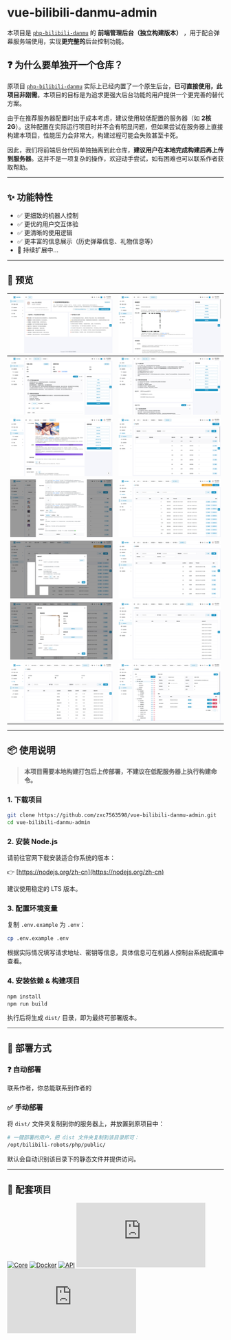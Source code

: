 # vue-bilibili-danmu-admin

本项目是 [`php-bilibili-danmu`](https://github.com/zxc7563598/php-bilibili-danmu) 的 **前端管理后台（独立构建版本）** ，用于配合弹幕服务端使用，实现**更完整的**后台控制功能。

## ❓ 为什么要单独开一个仓库？

原项目 [`php-bilibili-danmu`](https://github.com/zxc7563598/php-bilibili-danmu) 实际上已经内置了一个原生后台，**已可直接使用，此项目非刚需**。本项目的目标是为追求更强大后台功能的用户提供一个更完善的替代方案。

由于在推荐服务器配置时出于成本考虑，建议使用较低配置的服务器（如 **2核2G**）。这种配置在实际运行项目时并不会有明显问题，但如果尝试在服务器上直接构建本项目，性能压力会非常大，构建过程可能会失败甚至卡死。

因此，我们将前端后台代码单独抽离到此仓库，**建议用户在本地完成构建后再上传到服务器**。这并不是一项复杂的操作，欢迎动手尝试，如有困难也可以联系作者获取帮助。

---

## ✨ 功能特性

- ✅ 更细致的机器人控制
- ✅ 更优的用户交互体验
- ✅ 更清晰的使用逻辑
- ✅ 更丰富的信息展示（历史弹幕信息、礼物信息等）
- 🚧 持续扩展中...

---

## 👀 预览

| <img src="https://raw.githubusercontent.com/zxc7563598/vue-bilibili-danmu-admin/main/src/assets/preview/demo01.png"> | <img src="https://raw.githubusercontent.com/zxc7563598/vue-bilibili-danmu-admin/main/src/assets/preview/demo02.png"> |
| -------------------------------------------------------------------------------------------------------------------- | -------------------------------------------------------------------------------------------------------------------- |
| <img src="https://raw.githubusercontent.com/zxc7563598/vue-bilibili-danmu-admin/main/src/assets/preview/demo03.png"> | <img src="https://raw.githubusercontent.com/zxc7563598/vue-bilibili-danmu-admin/main/src/assets/preview/demo04.png"> |
| <img src="https://raw.githubusercontent.com/zxc7563598/vue-bilibili-danmu-admin/main/src/assets/preview/demo05.png"> | <img src="https://raw.githubusercontent.com/zxc7563598/vue-bilibili-danmu-admin/main/src/assets/preview/demo06.png"> |
| <img src="https://raw.githubusercontent.com/zxc7563598/vue-bilibili-danmu-admin/main/src/assets/preview/demo07.png"> | <img src="https://raw.githubusercontent.com/zxc7563598/vue-bilibili-danmu-admin/main/src/assets/preview/demo08.png"> |
| <img src="https://raw.githubusercontent.com/zxc7563598/vue-bilibili-danmu-admin/main/src/assets/preview/demo09.png"> | <img src="https://raw.githubusercontent.com/zxc7563598/vue-bilibili-danmu-admin/main/src/assets/preview/demo10.png"> |
| <img src="https://raw.githubusercontent.com/zxc7563598/vue-bilibili-danmu-admin/main/src/assets/preview/demo11.png"> | <img src="https://raw.githubusercontent.com/zxc7563598/vue-bilibili-danmu-admin/main/src/assets/preview/demo12.png"> |
| <img src="https://raw.githubusercontent.com/zxc7563598/vue-bilibili-danmu-admin/main/src/assets/preview/demo13.png"> | <img src="https://raw.githubusercontent.com/zxc7563598/vue-bilibili-danmu-admin/main/src/assets/preview/demo14.png"> |

---

## 📦 使用说明

> **本项目需要本地构建打包后上传部署，不建议在低配服务器上执行构建命令。**

### 1. 下载项目

```bash
git clone https://github.com/zxc7563598/vue-bilibili-danmu-admin.git
cd vue-bilibili-danmu-admin
```

### 2. 安装 Node.js

请前往官网下载安装适合你系统的版本：

👉 [https://nodejs.org/zh-cn](https://nodejs.org/zh-cn)

建议使用稳定的 LTS 版本。

### 3. 配置环境变量

复制 `.env.example` 为 `.env`：

```bash
cp .env.example .env
```

根据实际情况填写请求地址、密钥等信息，具体信息可在机器人控制台系统配置中查看。

### 4. 安装依赖 & 构建项目

```bash
npm install
npm run build
```

执行后将生成 `dist/` 目录，即为最终可部署版本。

---

## 🚀 部署方式

### ❓ 自动部署

联系作者，你总能联系到作者的

### ✅ 手动部署

将 `dist/` 文件夹复制到你的服务器上，并放置到原项目中：

```bash
# 一键部署的用户，把 dist 文件夹复制到该目录即可：
/opt/bilibili-robots/php/public/
```

默认会自动识别该目录下的静态文件并提供访问。

---

## 🧩 配套项目

[![Core](https://img.shields.io/badge/php--bilibili--danmu--core-B站交互核心模块-blueviolet?style=for-the-badge&logo=php)](https://github.com/zxc7563598/php-bilibili-danmu-core)
[![Docker](https://img.shields.io/badge/php--bilibili--danmu--docker-Docker一键部署容器-2496ed?style=for-the-badge&logo=docker)](https://github.com/zxc7563598/php-bilibili-danmu-docker)
[![API](https://img.shields.io/badge/php--bilibili--danmu-项目本体-007acc?style=for-the-badge&logo=php)](https://github.com/zxc7563598/php-bilibili-danmu)
[![Admin](https://img.shields.io/badge/vue--bilibili--danmu--admin-前端：管理后台-42b883?style=for-the-badge&logo=vue.js)](https://github.com/zxc7563598/vue-bilibili-danmu-admin)
[![Shop](https://img.shields.io/badge/vue--bilibili--danmu--shop-前端：移动端积分商城-3eaf7c?style=for-the-badge&logo=vue.js)](https://github.com/zxc7563598/vue-bilibili-danmu-shop)
